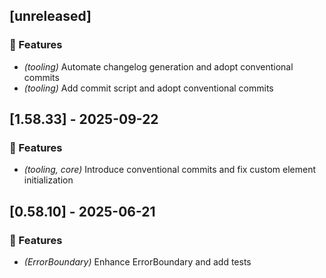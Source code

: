 ## [unreleased]

### 🚀 Features

- *(tooling)* Automate changelog generation and adopt conventional commits
- *(tooling)* Add commit script and adopt conventional commits
## [1.58.33] - 2025-09-22

### 🚀 Features

- *(tooling, core)* Introduce conventional commits and fix custom element initialization
## [0.58.10] - 2025-06-21

### 🚀 Features

- *(ErrorBoundary)* Enhance ErrorBoundary and add tests

